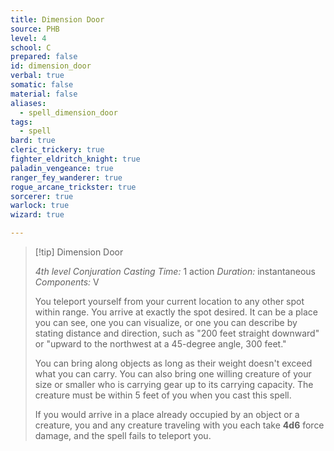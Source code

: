 ```yaml
---
title: Dimension Door
source: PHB
level: 4
school: C
prepared: false
id: dimension_door
verbal: true
somatic: false
material: false
aliases:
  - spell_dimension_door
tags:
  - spell
bard: true
cleric_trickery: true
fighter_eldritch_knight: true
paladin_vengeance: true
ranger_fey_wanderer: true
rogue_arcane_trickster: true
sorcerer: true
warlock: true
wizard: true

---
```

>[!tip] Dimension Door
>
> *4th level Conjuration*
> *Casting Time:* 1 action
> *Duration:* instantaneous
> *Components:* V
>
>You teleport yourself from your current location to any other spot within range. You arrive at exactly the spot desired. It can be a place you can see, one you can visualize, or one you can describe by stating distance and direction, such as "200 feet straight downward" or "upward to the northwest at a 45-degree angle, 300 feet."
>
>You can bring along objects as long as their weight doesn't exceed what you can carry. You can also bring one willing creature of your size or smaller who is carrying gear up to its carrying capacity. The creature must be within 5 feet of you when you cast this spell.
>
>If you would arrive in a place already occupied by an object or a creature, you and any creature traveling with you each take **4d6** force damage, and the spell fails to teleport you.
>

